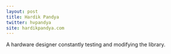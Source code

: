 ```yaml
---
layout: post
title: Hardik Pandya
twitter: hvpandya
site: hardikpandya.com
--- 
```


A hardware designer constantly testing and modifying the library.
